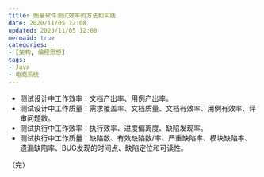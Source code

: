 ```yaml
---
title: 衡量软件测试效率的方法和实践
date: 2020/11/05 12:08
updated: 2023/11/05 12:08
mermaid: true
categories:
- [架构, 编程思想]
tags:
- Java
- 电商系统
---
```




- 测试设计中工作效率：文档产出率、用例产出率。
- 测试设计中工作质量：需求覆盖率、文档质量、文档有效率、用例有效率、评审问题数。
- 测试执行中工作效率：执行效率、进度偏离度、缺陷发现率。
- 测试执行中工作质量：缺陷数、有效缺陷数/率、严重缺陷率、模块缺陷率、遗漏缺陷率、BUG发现的时间点、缺陷定位和可读性。


（完）